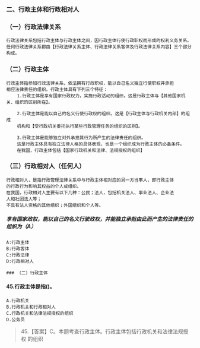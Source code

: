 ### 二、行政主体和行政相对人

### （一）行政法律关系

    行政法律关系包括行政主体与行政主体之间，因行政主体行使行政职权而形成的权利义务关系。
    任何行政法律关系都由【行政法律关系主体、行政法律关系客体及行政法律关系内容】三个部分构成。

### （二）行政主体

    行政主体指参加行政法律关系，依法拥有行政职权，能以自己名义独立行使职权并承担
    相应法律责任的组织。行政主体具有下列三个特征：
        1.行政主体是享有国家行政权力，实施行政活动的组织。这是行政主体与【其他国家机关、组织的区别所在】。
        
        2.行政主体是能以自己的名义行使行政权的组织。这是【行政主体与行政机关内部】的组成
        机构和【受行政机关委托执行某些行政管理任务的组织的区别】。
        
        3.行政主体是能够独立对外承担其行为所产生的法律责任的组织。
        这是行政主体具有独立法律人格的具体表现，也是一个组织成为行政主体的必备条件。
        在我国，行政主体包括【国家行政机关和法律、法规授权的组织】

### （三）行政相对人（任何人）

    行政相对人，是指行政管理法律关系中与行政主体相对应的另一方当事人，即行政主体
    的行政行为影响其权益的个人或组织。
    在我国，行政相对人主要有以下几种：公民；法人，包括机关法人、事业法人、企业法
    人和社团法人等；
    不具有法人资格的其他组织；外国组织和个人等。

##### 享有国家政权，能以自己的名义行驶政权，并能独立承担由此而产生的法律责任的组织为（A）
    A:行政主体
    B:行政客体
    C:行政法律
    D:行政相对人

    ### （二）行政主体

#### 45.行政主体是指()。
    A.行政机关
    B.行政机关和行政相对人
    C.行政机关和法律法规授权的组织
    D.公务员
>   45.【答案】C。本题考查行政主体。行政主体包括行政机关和法律法规授权
    的组织    